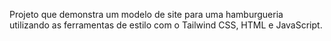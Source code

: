  Projeto que demonstra um modelo de site para uma hamburgueria utilizando as ferramentas de estilo com o Tailwind CSS, HTML e JavaScript. 
